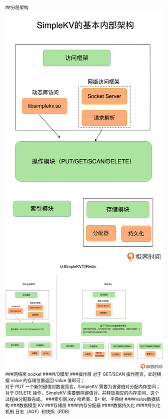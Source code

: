 ##分层架构
![](.z_04_分布式_redis_架构分层设计_增删改查_数据类型_images/59184a8c.png)
![](.z_04_分布式_redis_架构分层设计_增删改查_数据类型_images/914af941.png)
###网络层
socket
####I/O模型
###操作层
对于 GET/SCAN 操作而言，此时根据 value 的存储位置返回 value 值即可；  
对于 PUT 一个新的键值对数据而言，SimpleKV 需要为该键值对分配内存空间；  
对于 DELETE 操作，SimpleKV 需要删除键值对，并释放相应的内存空间，这个过程由分配器完成。
###索引层,key
哈希表、B+ 树、字典树
####value数据结构
###数据模型
KV
###存储层
####内存分配器
####数据持久化
####持久化机制
日志（AOF）和快照（RDB）
